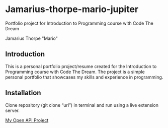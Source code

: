 # Jamarius-thorpe-mario-jupiter
Portfolio project for Introduction to Programming course with Code The Dream

Jamarius Thorpe "Mario"

Introduction
------------
This is a personal portfolio project/resume created for the Introduction to Programming course with Code The Dream. The project is a simple personal portfolio that showcases my skills and experience in programming.

Installation
------------
Clone repository (git clone “url”) in terminal and run using a live extension server.



[My Open API Project](https://github.com/mariothorpe/Mario-Open-API-Project)

